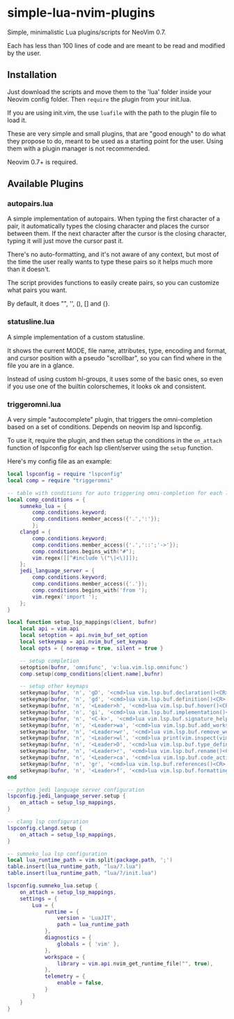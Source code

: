 # simple-lua-nvim-plugins
Simple, minimalistic Lua plugins/scripts for NeoVim 0.7.

Each has less than 100 lines of code and are meant to be read and modified by the user.

## Installation

Just download the scripts and move them to the 'lua' folder inside your Neovim config folder.
Then `require` the plugin from your init.lua.

If you are using init.vim, the use `luafile` with the path to the plugin file to load it.

These are very simple and small plugins, that are "good enough" to do what they propose to do,
meant to be used as a starting point for the user.
Using them with a plugin manager is not recommended.

Neovim 0.7+ is required.

## Available Plugins

### autopairs.lua

A simple implementation of autopairs. When typing the first character of a pair, it automatically
types the closing character and places the cursor between them. If the next character after the cursor
is the closing character, typing it will just move the cursor past it.

There's no auto-formatting, and it's not aware of any context, but most of the time the user really wants
to type these pairs so it helps much more than it doesn't.

The script provides functions to easily create pairs, so you can customize what pairs you want.

By default, it does "", '', (), [] and {}.

### statusline.lua

A simple implementation of a custom statusline.

It shows the current MODE, file name, attributes, type, encoding and format, and cursor position with a pseudo "scrollbar",
so you can find where in the file you are in a glance.

Instead of using custom hl-groups, it uses some of the basic ones, so even if you use one of the builtin colorschemes, it looks ok and consistent.

### triggeromni.lua

A very simple "autocomplete" plugin, that triggers the omni-completion based on a set
of conditions. Depends on neovim lsp and lspconfig.

To use it, require the plugin, and then setup the conditions in the `on_attach` function of lspconfig for each lsp client/server using the `setup` function.

Here's my config file as an example:

```lua
local lspconfig = require "lspconfig"
local comp = require "triggeromni"

-- table with conditions for auto triggering omni-completion for each lsp client
local comp_conditions = {
	sumneko_lua = {
		comp.conditions.keyword;
		comp.conditions.member_access({'.',':'});
		};
	clangd = {
		comp.conditions.keyword;
		comp.conditions.member_access({'.','::';'->'});
		comp.conditions.begins_with("#");
		vim.regex([[^#include \("\|<\)]]);
	};
	jedi_language_server = {
		comp.conditions.keyword;
		comp.conditions.member_access({'.'});
		comp.conditions.begins_with('from ');
		vim.regex('import ');
	};
}

local function setup_lsp_mappings(client, bufnr)
	local api = vim.api
	local setoption = api.nvim_buf_set_option
	local setkeymap = api.nvim_buf_set_keymap
	local opts = { noremap = true, silent = true }

	-- setup completion
	setoption(bufnr, 'omnifunc', 'v:lua.vim.lsp.omnifunc')
	comp.setup(comp_conditions[client.name],bufnr)

	-- setup other keymaps
	setkeymap(bufnr, 'n', 'gD', '<cmd>lua vim.lsp.buf.declaration()<CR>', opts)
	setkeymap(bufnr, 'n', 'gd', '<cmd>lua vim.lsp.buf.definition()<CR>', opts)
	setkeymap(bufnr, 'n', '<Leader>h', '<cmd>lua vim.lsp.buf.hover()<CR>', opts)
	setkeymap(bufnr, 'n', 'gi', '<cmd>lua vim.lsp.buf.implementation()<CR>', opts)
	setkeymap(bufnr, 'n', '<C-k>', '<cmd>lua vim.lsp.buf.signature_help()<CR>', opts)
	setkeymap(bufnr, 'n', '<Leader>wa', '<cmd>lua vim.lsp.buf.add_workspace_folder()<CR>', opts)
	setkeymap(bufnr, 'n', '<Leader>wr', '<cmd>lua vim.lsp.buf.remove_workspace_folder()<CR>', opts)
	setkeymap(bufnr, 'n', '<Leader>wl', '<cmd>lua print(vim.inspect(vim.lsp.buf.list_workspace_folders()))<CR>', opts)
	setkeymap(bufnr, 'n', '<Leader>D', '<cmd>lua vim.lsp.buf.type_definition()<CR>', opts)
	setkeymap(bufnr, 'n', '<Leader>r', '<cmd>lua vim.lsp.buf.rename()<CR>', opts)
	setkeymap(bufnr, 'n', '<Leader>ca', '<cmd>lua vim.lsp.buf.code_action()<CR>', opts)
	setkeymap(bufnr, 'n', 'gr', '<cmd>lua vim.lsp.buf.references()<CR>', opts)
	setkeymap(bufnr, 'n', '<Leader>f', '<cmd>lua vim.lsp.buf.formatting()<CR>', opts)
end

-- python jedi language server configuration
lspconfig.jedi_language_server.setup {
	on_attach = setup_lsp_mappings,
}

-- clang lsp configuration
lspconfig.clangd.setup {
	on_attach = setup_lsp_mappings,
}

-- sumneko_lua lsp configuration
local lua_runtime_path = vim.split(package.path, ';')
table.insert(lua_runtime_path, "lua/?.lua")
table.insert(lua_runtime_path, "lua/?/init.lua")

lspconfig.sumneko_lua.setup {
	on_attach = setup_lsp_mappings,
	settings = {
		Lua = {
			runtime = {
				version = 'LuaJIT',
				path = lua_runtime_path
			},
			diagnostics = {
				globals = { 'vim' },
			},
			workspace = {
				library = vim.api.nvim_get_runtime_file("", true),
			},
			telemetry = {
				enable = false,
			}
		}
	}
}
```

